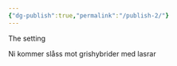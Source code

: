 ```yaml
---
{"dg-publish":true,"permalink":"/publish-2/"}
---
```



The setting

Ni kommer slåss mot grishybrider med lasrar